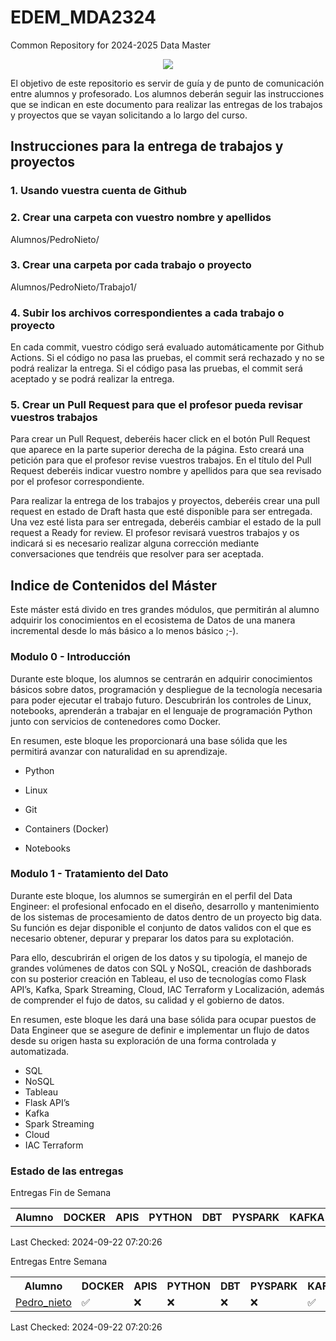 # EDEM_MDA2324
Common Repository for 2024-2025 Data Master

<div align=center><img src="https://edem.eu/wp-content/uploads/2019/11/peces_edem.png" /></div>

El objetivo de este repositorio es servir de guía y de punto de comunicación entre alumnos y profesorado. Los alumnos deberán seguir las instrucciones que se indican en este documento para realizar las entregas de los trabajos y proyectos que se vayan solicitando a lo largo del curso.

## Instrucciones para la entrega de trabajos y proyectos

### 1. Usando vuestra cuenta de Github

### 2. Crear una carpeta con vuestro nombre y apellidos

Alumnos/PedroNieto/

### 3. Crear una carpeta por cada trabajo o proyecto

Alumnos/PedroNieto/Trabajo1/

### 4. Subir los archivos correspondientes a cada trabajo o proyecto

En cada commit, vuestro código será evaluado automáticamente por Github Actions. Si el código no pasa las pruebas, el commit será rechazado y no se podrá realizar la entrega. Si el código pasa las pruebas, el commit será aceptado y se podrá realizar la entrega.


### 5. Crear un Pull Request para que el profesor pueda revisar vuestros trabajos

Para crear un Pull Request, deberéis hacer click en el botón Pull Request que aparece en la parte superior derecha de la página. Esto creará una petición para que el profesor revise vuestros trabajos. En el título del Pull Request deberéis indicar vuestro nombre y apellidos para que sea revisado por el profesor correspondiente.

Para realizar la entrega de los trabajos y proyectos, deberéis crear una pull request en estado de Draft hasta que esté disponible para ser entregada. Una vez esté lista para ser entregada, deberéis cambiar el estado de la pull request a Ready for review. El profesor revisará vuestros trabajos y os indicará si es necesario realizar alguna corrección mediante conversaciones que tendréis que resolver para ser aceptada.

## Indice de Contenidos del Máster

Este máster está divido en tres grandes módulos, que permitirán al alumno adquirir los conocimientos en el ecosistema de Datos de una manera incremental desde lo más básico a lo menos básico ;-).

### Modulo 0 - Introducción 
Durante este bloque, los alumnos se centrarán en adquirir conocimientos básicos sobre datos, programación y despliegue de la tecnología necesaria para poder ejecutar el trabajo futuro. Descubrirán los controles de Linux, notebooks, aprenderán a trabajar en el lenguaje de programación Python junto con servicios de contenedores como Docker.

En resumen, este bloque les proporcionará una base sólida que les permitirá avanzar con naturalidad en su aprendizaje.

- Python

- Linux

- Git

- Containers (Docker)

- Notebooks

### Modulo 1 - Tratamiento del Dato
Durante este bloque, los alumnos se sumergirán en el perfil del Data Engineer: el profesional enfocado en el diseño, desarrollo y mantenimiento de los sistemas de procesamiento de datos dentro de un proyecto big data. Su función es dejar disponible el conjunto de datos validos con el que es necesario obtener, depurar y preparar los datos para su explotación.

Para ello, descubrirán el origen de los datos y su tipología, el manejo de grandes volúmenes de datos con SQL y NoSQL, creación de dashborads con su posterior creación en Tableau, el uso de tecnologías como Flask API’s, Kafka, Spark Streaming, Cloud, IAC Terraform y Localización, además de comprender el fujo de datos, su calidad y el gobierno de datos.

En resumen, este bloque les dará una base sólida para ocupar puestos de Data Engineer que se asegure de definir e implementar un flujo de datos desde su origen hasta su exploración de una forma controlada y automatizada.

- SQL
- NoSQL
- Tableau
- Flask API’s
- Kafka
- Spark Streaming
- Cloud
- IAC Terraform




### Estado de las entregas
Entregas Fin de Semana
<table>
<tr><th>Alumno</th>
<th>DOCKER</th>
<th>APIS</th>
<th>PYTHON</th>
<th>DBT</th>
<th>PYSPARK</th>
<th>KAFKA</th>
<th>LINUX</th>
<th>SQL</th>
</tr>
<tr>
</table>
Last Checked: 2024-09-22 07:20:26

Entregas Entre Semana
<table>
<tr><th>Alumno</th>
<th>DOCKER</th>
<th>APIS</th>
<th>PYTHON</th>
<th>DBT</th>
<th>PYSPARK</th>
<th>KAFKA</th>
<th>LINUX</th>
<th>SQL</th>
</tr>
<tr>
<tr>
<td><a href='https://github.com/a10pepo/EDEM_MDA2324/tree/main/Alumnos/ES/PEDRO_NIETO'>Pedro_nieto</a></td>
<td>✅</td>
<td>❌</td>
<td>❌</td>
<td>❌</td>
<td>❌</td>
<td>✅</td>
<td>❌</td>
<td>✅</td>
</tr>
</table>
Last Checked: 2024-09-22 07:20:26
